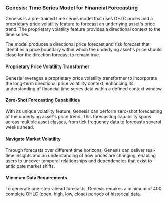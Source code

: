 ### Genesis: Time Series Model for Financial Forecasting

Genesis is a pre-trained time series model that uses OHLC prices and a proprietary price volatility feature to forecast an underlying asset's price trend. The proprietary volatility feature provides a directional context to the time series. 

The model produces a directional price forecast and risk forecast that identifies a price boundary within which the underlying asset's price should close for the direction forecast to remain true.

#### Proprietary Price Volatility Transformer
Genesis leverages a proprietary price volatility transformer to incorporate the long-term directional price volatility context, enhancing its understanding of financial time series data within a defined context window.

#### Zero-Shot Forecasting Capabilities
With its unique volatility feature, Genesis can perform zero-shot forecasting of the underlying asset's price trend. This forecasting capability spans across multiple asset classes, from tick frequency data to forecasts several weeks ahead.

#### Navigate Market Volatility 

Through forecasts over different time horizons, Genesis can deliver real-time insights and an understanding of how prices are changing, enabling users to uncover temporal relationships and dependencies that exist to anticipate market shifts. 

#### Minimum Data Requirements
To generate one-step-ahead forecasts, Genesis requires a minimum of 400 complete OHLC (open, high, low, close) periods of historical data. 

